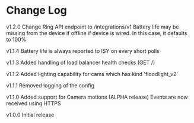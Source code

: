 # Change Log

v1.2.0
Change Ring API endpoint to /integrations/v1
Battery life may be missing from the device if offline if device is wired. In this case, it defaults to 100%

v1.1.4
Battery life is always reported to ISY on every short polls

v1.1.3
Added handling of load balancer health checks (GET /)

v1.1.2
Added lighting capability for cams which has kind 'floodlight_v2'

v1.1.1
Removed logging of the config

v1.1.0
Added support for Camera motions (ALPHA release)
Events are now received using HTTPS

v1.0.0
Initial release


